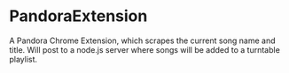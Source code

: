 PandoraExtension
================

A Pandora Chrome Extension, which scrapes the current song name and title. Will post to a node.js server where songs will be added to a turntable playlist.